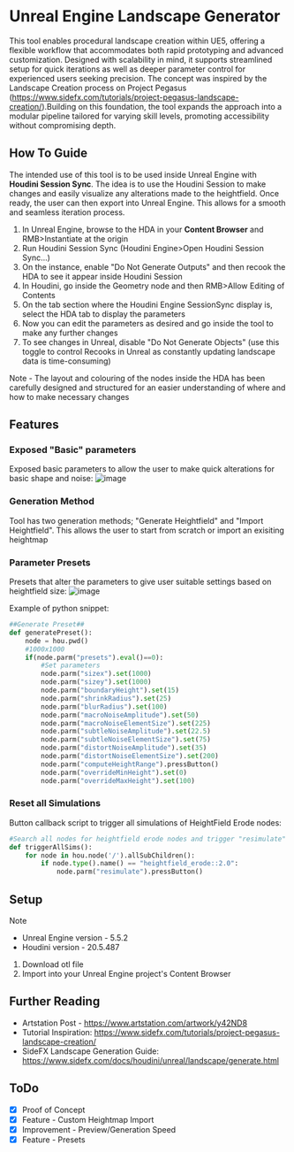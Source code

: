 # Unreal Engine Landscape Generator
This tool enables procedural landscape creation within UE5, offering a flexible workflow that accommodates both rapid prototyping and advanced customization. Designed with scalability in mind, it supports streamlined setup for quick iterations as well as deeper parameter control for experienced users seeking precision.
The concept was inspired by the Landscape Creation process on Project Pegasus (https://www.sidefx.com/tutorials/project-pegasus-landscape-creation/).Building on this foundation, the tool expands the approach into a modular pipeline tailored for varying skill levels, promoting accessibility without compromising depth.

## How To Guide
The intended use of this tool is to be used inside Unreal Engine with **Houdini Session Sync**. The idea is to use the Houdini Session to make changes and easily visualize any alterations made to the heightfield. Once ready, the user can then export into Unreal Engine. This allows for a smooth and seamless iteration process.
1. In Unreal Engine, browse to the HDA in your **Content Browser** and RMB>Instantiate at the origin
2. Run Houdini Session Sync (Houdini Engine>Open Houdini Session Sync...)
3. On the instance, enable "Do Not Generate Outputs" and then recook the HDA to see it appear inside Houdini Session
4. In Houdini, go inside the Geometry node and then RMB>Allow Editing of Contents
5. On the tab section where the Houdini Engine SessionSync display is, select the HDA tab to display the parameters
6. Now you can edit the parameters as desired and go inside the tool to make any further changes
7. To see changes in Unreal, disable "Do Not Generate Objects" (use this toggle to control Recooks in Unreal as constantly updating landscape data is time-consuming)

Note - The layout and colouring of the nodes inside the HDA has been carefully designed and structured for an easier understanding of where and how to make necessary changes

## Features
### Exposed "Basic" parameters
Exposed basic parameters to allow the user to make quick alterations for basic shape and noise:
![image](https://github.com/user-attachments/assets/e303e554-af28-467f-8f10-00a5c545ec9e)

### Generation Method
Tool has two generation methods; "Generate Heightfield" and "Import Heightfield". This allows the user to start from scratch or import an exisiting heightmap

### Parameter Presets
Presets that alter the parameters to give user suitable settings based on heightfield size:
![image](https://github.com/user-attachments/assets/bd5aff5a-1ae3-43ce-a5d4-e17d39037aa1)

Example of python snippet:
```python
##Generate Preset##
def generatePreset():
    node = hou.pwd()
    #1000x1000
    if(node.parm("presets").eval()==0):       
        #Set parameters
        node.parm("sizex").set(1000)
        node.parm("sizey").set(1000)
        node.parm("boundaryHeight").set(15)
        node.parm("shrinkRadius").set(25)
        node.parm("blurRadius").set(100)
        node.parm("macroNoiseAmplitude").set(50)
        node.parm("macroNoiseElementSize").set(225)
        node.parm("subtleNoiseAmplitude").set(22.5)
        node.parm("subtleNoiseElementSize").set(75)
        node.parm("distortNoiseAmplitude").set(35)
        node.parm("distortNoiseElementSize").set(200)
        node.parm("computeHeightRange").pressButton()
        node.parm("overrideMinHeight").set(0)
        node.parm("overrideMaxHeight").set(100)
```

### Reset all Simulations
Button callback script to trigger all simulations of HeightField Erode nodes:
```python
#Search all nodes for heightfield erode nodes and trigger "resimulate"
def triggerAllSims():
    for node in hou.node('/').allSubChildren():
        if node.type().name() == "heightfield_erode::2.0":
            node.parm("resimulate").pressButton()

```

## Setup
>[!NOTE]
> - Unreal Engine version - 5.5.2
> - Houdini version - 20.5.487
1. Download otl file
2. Import into your Unreal Engine project's Content Browser

## Further Reading
- Artstation Post - https://www.artstation.com/artwork/y42ND8
- Tutorial Inspiration: https://www.sidefx.com/tutorials/project-pegasus-landscape-creation/
- SideFX Landscape Generation Guide: https://www.sidefx.com/docs/houdini/unreal/landscape/generate.html
  
## ToDo
- [x] Proof of Concept
- [x] Feature - Custom Heightmap Import
- [x] Improvement - Preview/Generation Speed
- [x] Feature - Presets
